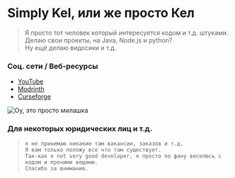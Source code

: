 # Simply Kel, или же просто Кел
> Я просто тот человек который интересуется кодом и т.д. штуками. <br>
> Делаю свои проекты, на Java, Node.js и python? <br>
> Ну ещё делаю видосики и т.д. 

### Соц. сети / Веб-ресурсы
- [YouTube](https://www.youtube.com/channel/UCZRHmdboFKJnueAdCub4Hkg)
- [Modrinth](https://modrinth.com/user/Simply_Kel)
- [Curseforge](https://www.curseforge.com/members/simply_kel/projects)

![Оу, это просто милашка](https://cdn.discordapp.com/attachments/906948185077973013/962729902287757362/Allay.gif)

### Для некоторых юридических лиц и т.д.
> ```
> я не принимаю никакие там вакансии, заказов и т.д.
> Я вам только положу все что там существует. 
> Так-как я not very good developer, я просто по фану веселюсь с кодом и прочими вещями. 
> Спасибо за внимание.
> ```

